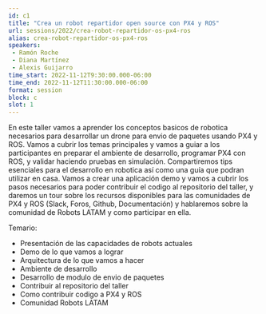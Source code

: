 ```yaml
---
id: c1
title: "Crea un robot repartidor open source con PX4 y ROS"
url: sessions/2022/crea-robot-repartidor-os-px4-ros
alias: crea-robot-repartidor-os-px4-ros
speakers:
 - Ramón Roche
 - Diana Martínez
 - Alexis Guijarro
time_start: 2022-11-12T9:30:00.000-06:00
time_end: 2022-11-12T11:30:00.000-06:00
format: session
block: c
slot: 1
---
```


En este taller vamos a aprender los conceptos basicos de robotica necesarios para desarrollar un drone para envio de paquetes usando PX4 y ROS. Vamos a cubrir los temas principales y vamos a guiar a los participantes en preparar el ambiente de desarrollo, programar PX4 con ROS, y validar haciendo pruebas en simulación. Compartiremos tips esenciales para el desarrollo en robotica así como una guía que podran utilizar en casa. Vamos a crear una aplicación demo y vamos a cubrir los pasos necesarios para poder contribuir el codigo al repositorio del taller, y daremos un tour sobre los recursos disponibles para las comunidades de PX4 y ROS (Slack, Foros, Github, Documentación) y hablaremos sobre la comunidad de Robots LATAM y como participar en ella.

Temario:
* Presentación de las capacidades de robots actuales
* Demo de lo que vamos a lograr
* Arquitectura de lo que vamos a hacer
* Ambiente de desarrollo
* Desarrollo de modulo de envio de paquetes
* Contribuir al repositorio del taller
* Como contribuir codigo a PX4 y ROS
* Comunidad Robots LATAM
